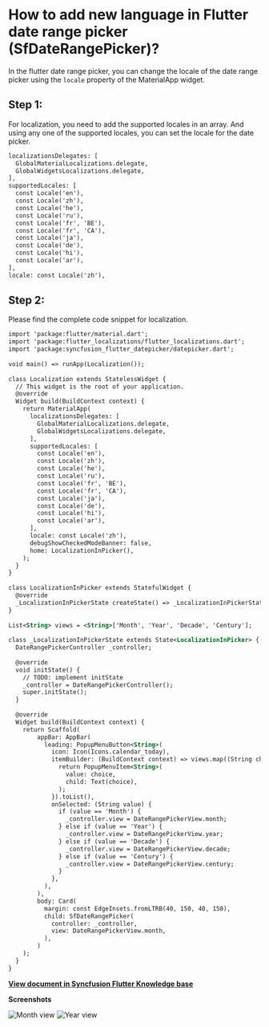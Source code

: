 # How to add new language in Flutter date range picker (SfDateRangePicker)?

In the flutter date range picker, you can change the locale of the date range picker using the `locale` property of the MaterialApp widget.

## Step 1:
For localization, you need to add the supported locales in an array. And using any one of the supported locales, you can set the locale for the date picker.

```xml
localizationsDelegates: [
  GlobalMaterialLocalizations.delegate,
  GlobalWidgetsLocalizations.delegate,
],
supportedLocales: [
  const Locale('en'),
  const Locale('zh'),
  const Locale('he'),
  const Locale('ru'),
  const Locale('fr', 'BE'),
  const Locale('fr', 'CA'),
  const Locale('ja'),
  const Locale('de'),
  const Locale('hi'),
  const Locale('ar'),
],
locale: const Locale('zh'),
```
 

## Step 2:
Please find the complete code snippet for localization.

```xml
import 'package:flutter/material.dart';
import 'package:flutter_localizations/flutter_localizations.dart';
import 'package:syncfusion_flutter_datepicker/datepicker.dart';
 
void main() => runApp(Localization());
 
class Localization extends StatelessWidget {
  // This widget is the root of your application.
  @override
  Widget build(BuildContext context) {
    return MaterialApp(
      localizationsDelegates: [
        GlobalMaterialLocalizations.delegate,
        GlobalWidgetsLocalizations.delegate,
      ],
      supportedLocales: [
        const Locale('en'),
        const Locale('zh'),
        const Locale('he'),
        const Locale('ru'),
        const Locale('fr', 'BE'),
        const Locale('fr', 'CA'),
        const Locale('ja'),
        const Locale('de'),
        const Locale('hi'),
        const Locale('ar'),
      ],
      locale: const Locale('zh'),
      debugShowCheckedModeBanner: false,
      home: LocalizationInPicker(),
    );
  }
}
 
class LocalizationInPicker extends StatefulWidget {
  @override
  _LocalizationInPickerState createState() => _LocalizationInPickerState();
}
 
List<String> views = <String>['Month', 'Year', 'Decade', 'Century'];
 
class _LocalizationInPickerState extends State<LocalizationInPicker> {
  DateRangePickerController _controller;
 
  @override
  void initState() {
    // TODO: implement initState
    _controller = DateRangePickerController();
    super.initState();
  }
 
  @override
  Widget build(BuildContext context) {
    return Scaffold(
        appBar: AppBar(
          leading: PopupMenuButton<String>(
            icon: Icon(Icons.calendar_today),
            itemBuilder: (BuildContext context) => views.map((String choice) {
              return PopupMenuItem<String>(
                value: choice,
                child: Text(choice),
              );
            }).toList(),
            onSelected: (String value) {
              if (value == 'Month') {
                _controller.view = DateRangePickerView.month;
              } else if (value == 'Year') {
                _controller.view = DateRangePickerView.year;
              } else if (value == 'Decade') {
                _controller.view = DateRangePickerView.decade;
              } else if (value == 'Century') {
                _controller.view = DateRangePickerView.century;
              }
            },
          ),
        ),
        body: Card(
          margin: const EdgeInsets.fromLTRB(40, 150, 40, 150),
          child: SfDateRangePicker(
            controller: _controller,
            view: DateRangePickerView.month,
          ),
        )
    );
  }
}
```
**[View document in Syncfusion Flutter Knowledge base](https://www.syncfusion.com/kb/11306/how-to-add-new-language-in-flutter-date-range-picker-sfdaterangepicker)**

**Screenshots**

![Month view](http://www.syncfusion.com/uploads/user/kb/flut/flut-855/flut-855_img1.png)
![Year view](http://www.syncfusion.com/uploads/user/kb/flut/flut-855/flut-855_img2.png)
